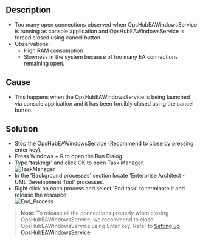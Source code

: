 ## Description

- Too many open connections observed when OpsHubEAWindowsService is running as console application and OpsHubEAWindowsService is forced closed using cancel button.
- Observations:
  - High RAM consumption
  - Slowness in the system because of too many EA connections remaining open.

## Cause

- This happens when the OpsHubEAWindowsService is being launched via console application and it has been forcibly closed using the cancel button.

## Solution

- Stop the OpsHubEAWindowsService (Recommend to close by pressing enter key).
- Press Windows + R to open the Run Dialog.
- Type 'taskmgr' and click OK to open Task Manager.  
  ![TaskManager](../../../../assets/TaskManager.png)
- In the 'Background processes' section locate 'Enterprise Architect - UML Development Tool' processes.
- Right click on each process and select 'End task' to terminate it and release the resource.  
  ![End_Process](../../../../assets/End-Process.png)

> **Note**: To release all the connections properly when closing OpsHubEAWindowsService, we recommend to close OpsHubEAWindowsService using Enter key. Refer to [Setting up OpsHubEAWindowsService](../../../connectors/enterprise-architect.md#setting-up-opshubeawindowsservice)
